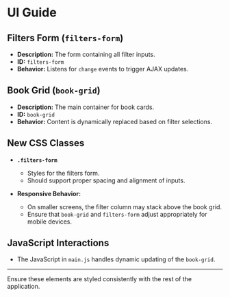 # UI Guide

## Filters Form (`filters-form`)

- **Description:** The form containing all filter inputs.
- **ID:** `filters-form`
- **Behavior:** Listens for `change` events to trigger AJAX updates.

## Book Grid (`book-grid`)

- **Description:** The main container for book cards.
- **ID:** `book-grid`
- **Behavior:** Content is dynamically replaced based on filter selections.

## New CSS Classes

- **`.filters-form`**
  - Styles for the filters form.
  - Should support proper spacing and alignment of inputs.

- **Responsive Behavior:**
  - On smaller screens, the filter column may stack above the book grid.
  - Ensure that `book-grid` and `filters-form` adjust appropriately for mobile devices.

## JavaScript Interactions

- The JavaScript in `main.js` handles dynamic updating of the `book-grid`.

---

Ensure these elements are styled consistently with the rest of the application.
